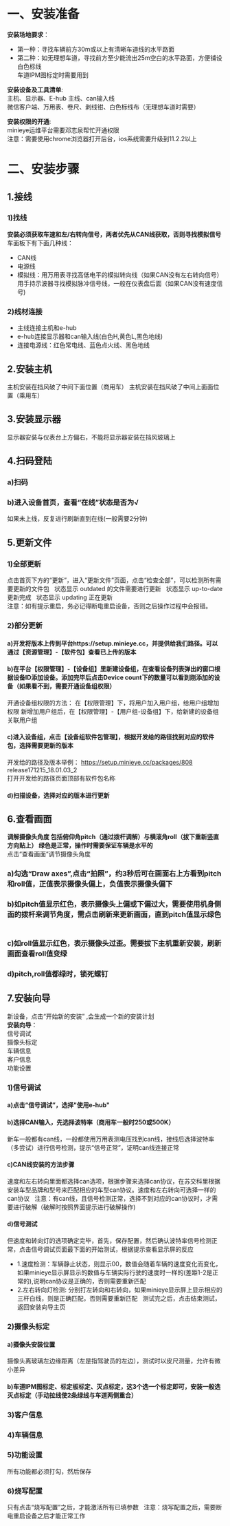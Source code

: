 # 一、安装准备  
**安装场地要求**：  
- 第一种：寻找车辆前方30m或以上有清晰车道线的水平路面  
- 第二种：如无理想车道，寻找前方至少能流出25m空白的水平路面，方便铺设白色标线  
车道IPM图标定时需要用到 

**安装设备及工具清单**:  
主机、显示器、E-hub  主线、can输入线  
微信客户端、万用表、卷尺、剥线钳、白色标线布（无理想车道时需要）  

**安装权限的开通**:  
minieye运维平台需要邓志泉帮忙开通权限  
注意：需要使用chrome浏览器打开后台，ios系统需要升级到11.2.2以上  
# 二、安装步骤  
## 1.接线  
### 1)找线
**安装必须获取车速和左/右转向信号，两者优先从CAN线获取，否则寻找模拟信号**  
车面板下有下面几种线：
- CAN线  
- 电源线  
- 模拟线：用万用表寻找高低电平的模拟转向线（如果CAN没有左右转向信号）  
        用手持示波器寻找模拟脉冲信号线，一般在仪表盘后面（如果CAN没有速度信号)  
### 2)线材连接  
- 主线连接主机和e-hub  
- e-hub连接显示器和can输入线(白色H,黄色L,黑色地线)  
- 连接电源线：红色常电线、蓝色点火线、黑色地线  
## 2.安装主机  
主机安装在挡风破了中间下面位置（商用车） 主机安装在挡风破了中间上面面位置（乘用车）   
## 3.安装显示器
显示器安装与仪表台上方偏右，不能将显示器安装在挡风玻璃上  
## 4.扫码登陆  
### a)扫码  
### b)进入设备首页，查看“在线”状态是否为√  
如果未上线，反复进行刷新直到在线(一般需要2分钟)  
## 5.更新文件  
### 1)全部更新
点击首页下方的“更新”，进入“更新文件”页面，点击“检查全部”，可以检测所有需要更新的文件包  
状态显示 outdated 的文件需要进行更新  
状态显示 up-to-date 更新完成  
状态显示 updating 正在更新  
注意：如有提示重启，务必记得断电重启设备，否则之后操作过程中会报错。  
### 2)部分更新  
#### a)开发将版本上传到平台https://setup.minieye.cc，并提供给我们路径。可以通过【资源管理】-【软件包】查看已上传的版本
#### b)在平台【权限管理】-【设备组】里新建设备组，在查看设备列表弹出的窗口根据设备ID添加设备。添加完毕后点击Device count下的数量可以看到刚添加的设备（如果看不到，需要开通设备组权限）
开通设备组权限的方法：
在【权限管理】下，将用户加入用户组，给用户组增加权限
新增加用户组后，在【权限管理】-【用户组-设备组】下，给新建的设备组关联用户组
#### c)进入设备组，点击【设备组软件包管理】，根据开发给的路径找到对应的软件包，选择需要更新的版本
开发给的路径及版本举例：    https://setup.minieye.cc/packages/808  release171215_18.01.03_2  
打开开发给的路径页面顶部有软件包名称
#### d)扫描设备，选择对应的版本进行更新  
## 6.查看画面  
**调解摄像头角度 包括俯仰角pitch（通过拨杆调解）与横滚角roll（拔下重新竖直方向贴上）  绿色是正常，操作时需要保证车辆是水平的**  
点击“查看画面”调节摄像头角度  
### a)勾选“Draw axes”,点击“拍照”，约3秒后可在画面右上方看到pitch和roll值，正值表示摄像头偏上，负值表示摄像头偏下  
### b)如pitch值显示红色，表示摄像头上偏或下偏过大，需要使用机身侧面的拨杆来调节角度，需点击刷新来更新画面，直到pitch值显示绿色  
### c)如roll值显示红色，表示摄像头过歪。需要拔下主机重新安装，刷新画面查看roll值变绿  
### d)pitch,roll值都绿时，锁死螺钉  
## 7.安装向导  
新设备，点击“开始新的安装” ,会生成一个新的安装计划  
**安装向导**：  
信号调试  
摄像头标定  
车辆信息  
客户信息  
功能设置  
### 1)信号调试  
#### a)点击“信号调试”，选择"使用e-hub"  
#### b)选择CAN输入，先选择波特率（商用车一般时250或500K）  
新车一般都有can线，一般都使用万用表测电压找到can线，接线后选择波特率（多尝试）进行信号检测，提示“信号正常”，证明can线连接正常  
#### c)CAN线安装的方法步骤  
速度和左右转向里面都选择can选项，根据步骤来选择can协议，在苏交科里根据安装车型品牌和型号来匹配相应的车型can协议。速度和左右转向可选择一样的can协议  
注意：有can线，且信号检测正常，选择不到对应的can协议时，才需要进行破解（破解时按照界面提示进行破解操作)  
#### d)信号测试  
但速度和转向灯的选项确定完毕，首先，保存配置，然后确认波特率信号检测正常，点击信号调试页面最下面的开始测试，根据提示查看显示屏的反应  
- 1.速度检测：车辆静止状态，则显示00，数值会随着车辆的速度变化而变化，如果minieye显示屏显示的数值与车辆实际行驶的速度时一样的(差距1-2是正常的),说明can协议是正确的，否则需要重新匹配  
- 2.左右转向灯检测: 分别打左转向和右转向，如果minieye显示屏上显示相应的三杆白线，则是正确匹配，否则需要重新匹配  
测试完之后，点击结束测试，返回安装向导主页  
### 2)摄像头标定  
#### a)摄像头安装位置  
摄像头离玻璃左边缘距离（左是指驾驶员的左边），测试时以皮尺测量，允许有微小差异  
#### b)车道IPM图标定、标定板标定、灭点标定，这3个选一个标定即可，安装一般选灭点标定（手动拉线使2条绿线与车道两侧重合）  
### 3)客户信息  
### 4)车辆信息  
### 5)功能设置  
所有功能都必须打勾，然后保存  
### 6)烧写配置  
只有点击“烧写配置”之后，才能激活所有已填参数  
注意：烧写配置之后，需要断电重启设备之后才能正常工作









